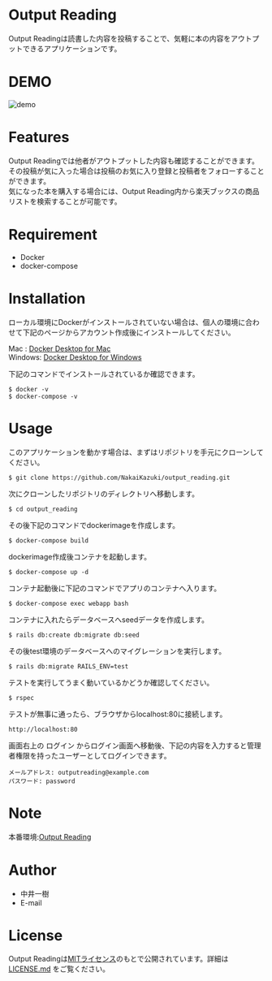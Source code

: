 # Output Reading

Output Readingは読書した内容を投稿することで、気軽に本の内容をアウトプットできるアプリケーションです。

# DEMO

![demo](https://raw.github.com/NakaiKazuki/output_reading/images/output_reading_demo.gif)

# Features

Output Readingでは他者がアウトプットした内容も確認することができます。  
その投稿が気に入った場合は投稿のお気に入り登録と投稿者をフォローすることができます。  
気になった本を購入する場合には、Output Reading内から楽天ブックスの商品リストを検索することが可能です。

# Requirement

* Docker
* docker-compose

# Installation

ローカル環境にDockerがインストールされていない場合は、個人の環境に合わせて下記のページからアカウント作成後にインストールしてください。

Mac    : [Docker Desktop for Mac](https://hub.docker.com/editions/community/docker-ce-desktop-mac)  
Windows: [Docker Desktop for Windows](https://hub.docker.com/editions/community/docker-ce-desktop-windows)

下記のコマンドでインストールされているか確認できます。

```
$ docker -v
$ docker-compose -v
```
# Usage

このアプリケーションを動かす場合は、まずはリポジトリを手元にクローンしてください。

```
$ git clone https://github.com/NakaiKazuki/output_reading.git
```

次にクローンしたリポジトリのディレクトリへ移動します。

```
$ cd output_reading
```

その後下記のコマンドでdockerimageを作成します。

```
$ docker-compose build
```

dockerimage作成後コンテナを起動します。

```
$ docker-compose up -d
```

コンテナ起動後に下記のコマンドでアプリのコンテナへ入ります。

```
$ docker-compose exec webapp bash
```

コンテナに入れたらデータベースへseedデータを作成します。

```
$ rails db:create db:migrate db:seed
```

その後test環境のデータベースへのマイグレーションを実行します。

```
$ rails db:migrate RAILS_ENV=test
```

テストを実行してうまく動いているかどうか確認してください。

```
$ rspec
```

テストが無事に通ったら、ブラウザからlocalhost:80に接続します。

```
http://localhost:80
```

画面右上の ログイン からログイン画面へ移動後、下記の内容を入力すると管理者権限を持ったユーザーとしてログインできます。

```
メールアドレス: outputreading@example.com
パスワード: password
```

# Note

本番環境:[Output Reading](https://www.output-reading.xyz/)

# Author

* 中井一樹
* E-mail

# License

Output Readingは[MITライセンス](https://en.wikipedia.org/wiki/MIT_License)のもとで公開されています。詳細は [LICENSE.md](https://github.com/NakaiKazuki/output_reading/blob/master/LICENSE.md) をご覧ください。

